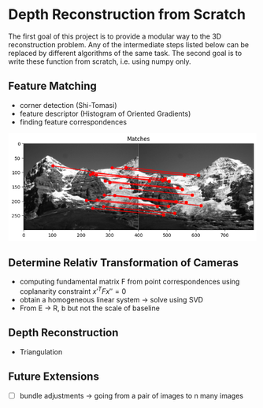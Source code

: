 # Depth Reconstruction from Scratch

The first goal of this project is to provide a modular way to the 3D reconstruction problem. Any of the intermediate steps listed below can be replaced by different algorithms of the same task. The second goal is to write these function from scratch, i.e. using numpy only.

## Feature Matching

 - corner detection (Shi-Tomasi)
 - feature descriptor (Histogram of Oriented Gradients)
 - finding feature correspondences

![key_point_matching](assets/key_point_matching.png)

## Determine Relativ Transformation of Cameras

 - computing fundamental matrix F from point correspondences using coplanarity constraint $x'^T F x'' = 0$
 - obtain a homogeneous linear system -> solve using SVD
 - From E -> R, b but not the scale of baseline

## Depth Reconstruction

 - Triangulation


## Future Extensions

- [ ] bundle adjustments -> going from a pair of images to n many images
